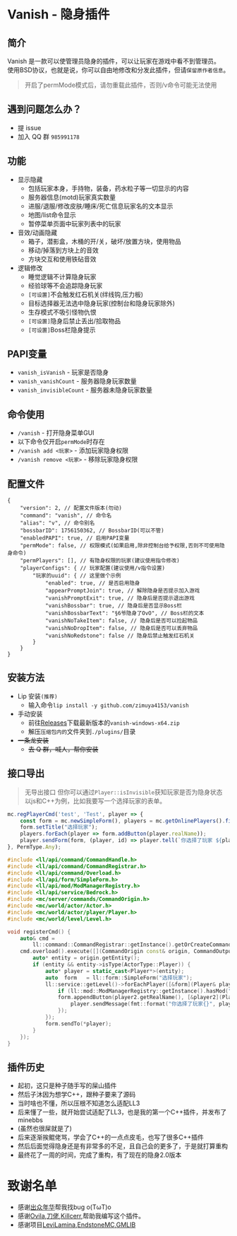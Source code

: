 # Vanish - 隐身插件

## 简介

Vanish 是一款可以使管理员隐身的插件，可以让玩家在游戏中看不到管理员。  
使用BSD协议，也就是说，你可以自由地修改和分发此插件，但请`保留原作者信息`。
> 开启了permMode模式后，请勿重载此插件，否则/v命令可能无法使用

## 遇到问题怎么办？
- 提 issue
- 加入 QQ 群 `985991178`

## 功能
- 显示隐藏
  - 包括玩家本身，手持物，装备，药水粒子等一切显示的内容
  - 服务器信息(motd)玩家真实数量
  - 进服/退服/修改皮肤/睡床/死亡信息玩家名的文本显示
  - 地图/list命令显示
  - 暂停菜单页面中玩家列表中的玩家
- 音效/动画隐藏
  - 箱子，潜影盒，木桶的开/关，破坏/放置方块，使用物品
  - 移动/掉落到方块上的音效
  - 方块交互和使用铁砧音效
- 逻辑修改
  - 睡觉逻辑不计算隐身玩家
  - 经验球等不会追踪隐身玩家
  - `[可设置]`不会触发红石机关(绊线钩,压力板)
  - 目标选择器无法选中隐身玩家(控制台和隐身玩家除外)
  - 生存模式不吸引怪物仇恨
  - `[可设置]`隐身后禁止丢出/拾取物品
  - `[可设置]`Boss栏隐身提示

## PAPI变量
- `vanish_isVanish` - 玩家是否隐身
- `vanish_vanishCount` - 服务器隐身玩家数量
- `vanish_invisibleCount` - 服务器未隐身玩家数量

## 命令使用
- `/vanish` - 打开隐身菜单GUI
- 以下命令仅开启`permMode`时存在
- `/vanish add <玩家>` - 添加玩家隐身权限
- `/vanish remove <玩家>` - 移除玩家隐身权限

## 配置文件
```jsonc
{
    "version": 2, // 配置文件版本(勿动)
    "command": "vanish", // 命令名
    "alias": "v", // 命令别名
    "bossbarID": 1756150362, // BossbarID(可以不管)
    "enabledPAPI": true, // 启用PAPI变量
    "permMode": false, // 权限模式(如果启用,除非控制台给予权限,否则不可使用隐身命令)
    "permPlayers": [], // 有隐身权限的玩家(建议使用指令修改)
    "playerConfigs": { // 玩家配置(建议使用/v指令设置)
        "玩家的uuid": { // 这里做个示例
            "enabled": true, // 是否启用隐身
            "appearPromptJoin": true, // 解除隐身是否提示加入游戏
            "vanishPromptExit": true, // 隐身后是否提示退出游戏
            "vanishBossbar": true, // 隐身后是否显示Boss栏
            "vanishBossbarText": "§6爷隐身了OvO", // Boss栏的文本
            "vanishNoTakeItem": false, // 隐身后是否可以捡起物品
            "vanishNoDropItem": false, // 隐身后是否可以丢弃物品
            "vanishNoRedstone": false // 隐身后禁止触发红石机关
        }
    }
}
```

## 安装方法
- Lip 安装`(推荐)`
  - 输入命令`lip install -y github.com/zimuya4153/vanish`
- 手动安装
  - 前往[Releases](https://github.com/zimuya4153/vanish/releases)下载最新版本的`vanish-windows-x64.zip`
  - 解压`压缩包内的`文件夹到`./plugins/`目录
- ~~一条龙安装~~
  - ~~去 Q 群，喊人，帮你安装~~

## 接口导出
> 无导出接口
但你可以通过`Player::isInvisible`获知玩家是否为隐身状态
以js和C++为例，比如我要写一个选择玩家的表单。
```javascript
mc.regPlayerCmd('test', 'Test', player => {
    const form = mc.newSimpleForm(), players = mc.getOnlinePlayers().filter(player => !(ll.listPlugins().includes("vanish") && player.isInvisible));
    form.setTitle("选择玩家");
    players.forEach(player => form.addButton(player.realName));
    player.sendForm(form, (player, id) => player.tell(`你选择了玩家 ${players[id].realName}`));
}, PermType.Any);
````
```c++
#include <ll/api/command/CommandHandle.h>
#include <ll/api/command/CommandRegistrar.h>
#include <ll/api/command/Overload.h>
#include <ll/api/form/SimpleForm.h>
#include <ll/api/mod/ModManagerRegistry.h>
#include <ll/api/service/Bedrock.h>
#include <mc/server/commands/CommandOrigin.h>
#include <mc/world/actor/Actor.h>
#include <mc/world/actor/player/Player.h>
#include <mc/world/level/Level.h>

void registerCmd() {
    auto& cmd =
        ll::command::CommandRegistrar::getInstance().getOrCreateCommand("test", "Test", CommandPermissionLevel::Any);
    cmd.overload().execute([](CommandOrigin const& origin, CommandOutput&) {
        auto* entity = origin.getEntity();
        if (entity && entity->isType(ActorType::Player)) {
            auto* player = static_cast<Player*>(entity);
            auto  form   = ll::form::SimpleForm("选择玩家");
            ll::service::getLevel()->forEachPlayer([&form](Player& player2) -> bool {
                if (ll::mod::ModManagerRegistry::getInstance().hasMod("vanish") && player2.isInvisible()) return true;
                form.appendButton(player2.getRealName(), [&player2](Player& player) -> void {
                    player.sendMessage(fmt::format("你选择了玩家{}", player2.getRealName()));
                });
            });
            form.sendTo(*player);
        }
    });
}
```

## 插件历史
- 起初，这只是种子随手写的屎山插件
- 然后子沐因为想学C++，跟种子要来了源码
- 当时啥也不懂，所以压根不知道怎么适配LL3
- 后来懂了一些，就开始尝试适配了LL3，也是我的第一个C++插件，并发布了minebbs
- (虽然也很屎就是了)
- 后来逐渐挨鲲佬骂，学会了C++的一点点皮毛，也写了很多C++插件
- 然后后面觉得隐身还是有非常多的不足，且自己会的更多了，于是就打算重构
- 最终花了一周的时间，完成了重构，有了现在的隐身2.0版本

# 致谢名单
- 感谢[出众年华](https://github.com/luckyoldboy)帮我找bug o(TωT)o 
- 感谢[Ovila](https://github.com/MAUVE1NE),[刀佬](https://github.com/smartcmd),[Killcerr](https://github.com/killcerr),帮助我编写这个插件。
- 感谢项目[LeviLamina](https://github.com/LiteLDev/LeviLamina),[EndstoneMC](https://github.com/EndstoneMC/endstone),[GMLIB](https://github.com/GroupMountain/GMLIB)